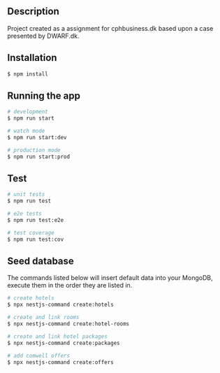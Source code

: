 ## Description

Project created as a assignment for cphbusiness.dk based upon a case presented by DWARF.dk.

## Installation

```bash
$ npm install
```

## Running the app

```bash
# development
$ npm run start

# watch mode
$ npm run start:dev

# production mode
$ npm run start:prod
```

## Test

```bash
# unit tests
$ npm run test

# e2e tests
$ npm run test:e2e

# test coverage
$ npm run test:cov
```

## Seed database

The commands listed below will insert default data into your MongoDB, execute them in the order they are listed in.

```bash
# create hotels
$ npx nestjs-command create:hotels

# create and link rooms
$ npx nestjs-command create:hotel-rooms

# create and link hotel packages
$ npx nestjs-command create:packages

# add comwell offers
$ npx nestjs-command create:offers
```
